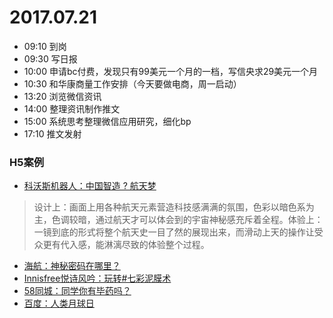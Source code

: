 # 2017.07.21

- 09:10 到岗
- 09:30 写日报
- 10:00 申请bc付费，发现只有99美元一个月的一档，写信央求29美元一个月
- 10:30 和华康商量工作安排（今天要做电商，周一启动）
- 13:20 浏览微信资讯
- 14:00 整理资讯制作推文
- 15:00 系统思考整理微信应用研究，细化bp
- 17:10 推文发射
### H5案例

- [科沃斯机器人：中国智造 ? 航天梦](http://m.gwold.com/index.php?g=Wap&m=Comment&a=index&id=1&token=dnywug1500361206&_f=oJBAEj1z9ZXHAPgC1aU1JIK081g4dnywug1500361206&wecha_id=&sgssz=mp.weixin.qq.com)
> 设计上：画面上用各种航天元素营造科技感满满的氛围，色彩以暗色系为主，色调较暗，通过航天才可以体会到的宇宙神秘感充斥着全程。体验上：一镜到底的形式将整个航天史一目了然的展现出来，而滑动上天的操作让受众更有代入感，能淋漓尽致的体验整个过程。
- [海航：神秘密码在哪里？](http://www.h5-share.com/h5/2017/ala/hna/index.html)
- [Innisfree悦诗风吟：玩转#七彩泥膜术](http://colortouch.topichina.com.cn/index.html)
- [58同城：同学你有毕药吗？](http://www.h5case.com.cn/case/58/biyao/index.html)
- [百度：人类月球日](https://m.baidu.com/s?word=%e4%ba%ba%e7%b1%bb%e6%9c%88%e7%90%83%e6%97%a5)



  